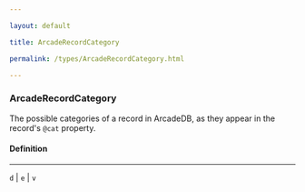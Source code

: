 ```yaml
---

layout: default

title: ArcadeRecordCategory

permalink: /types/ArcadeRecordCategory.html

---
```


### ArcadeRecordCategory

The possible categories of a record in ArcadeDB,
as they appear in the record's `@cat` property.

#### Definition

---

`d` &#124; `e` &#124; `v`

